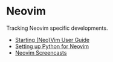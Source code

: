 # Neovim

Tracking Neovim specific developments.

* [Starting (Neo)Vim User Guide](https://neovim.io/doc/user/starting.html)
* [Setting up Python for Neovim](https://github.com/zchee/deoplete-jedi/wiki/Setting-up-Python-for-Neovim)
* [Neovim Screencasts](http://vimcasts.org/categories/neovim/)